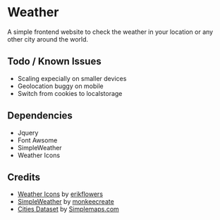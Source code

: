 # Weather
A simple frontend website to check the weather in your location or any other city around the world.

## Todo / Known Issues
 - Scaling expecially on smaller devices
 - Geolocation buggy on mobile
 - Switch from cookies to localstorage

## Dependencies
 - Jquery
 - Font Awsome
 - SimpleWeather
 - Weather Icons

## Credits
- [Weather Icons](https://erikflowers.github.io/weather-icons/) by [erikflowers](https://github.com/erikflowers)
- [SimpleWeather](http://simpleweatherjs.com/) by [monkeecreate](https://github.com/monkeecreate)
- [Cities Dataset](http://simplemaps.com/data/world-cities) by [Simplemaps.com](http://simplemaps.com/data/world-cities)
